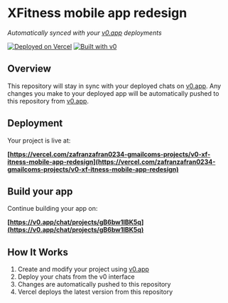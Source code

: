 # XFitness mobile app redesign

*Automatically synced with your [v0.app](https://v0.app) deployments*

[![Deployed on Vercel](https://img.shields.io/badge/Deployed%20on-Vercel-black?style=for-the-badge&logo=vercel)](https://vercel.com/zafranzafran0234-gmailcoms-projects/v0-xf-itness-mobile-app-redesign)
[![Built with v0](https://img.shields.io/badge/Built%20with-v0.app-black?style=for-the-badge)](https://v0.app/chat/projects/gB6bw1lBK5q)

## Overview

This repository will stay in sync with your deployed chats on [v0.app](https://v0.app).
Any changes you make to your deployed app will be automatically pushed to this repository from [v0.app](https://v0.app).

## Deployment

Your project is live at:

**[https://vercel.com/zafranzafran0234-gmailcoms-projects/v0-xf-itness-mobile-app-redesign](https://vercel.com/zafranzafran0234-gmailcoms-projects/v0-xf-itness-mobile-app-redesign)**

## Build your app

Continue building your app on:

**[https://v0.app/chat/projects/gB6bw1lBK5q](https://v0.app/chat/projects/gB6bw1lBK5q)**

## How It Works

1. Create and modify your project using [v0.app](https://v0.app)
2. Deploy your chats from the v0 interface
3. Changes are automatically pushed to this repository
4. Vercel deploys the latest version from this repository
